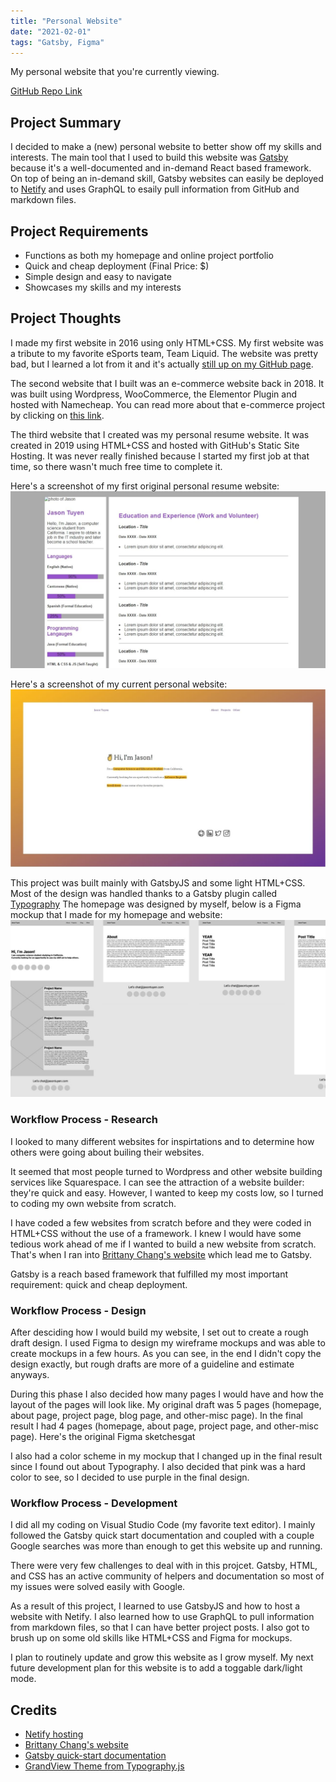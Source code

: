 ```yaml
---
title: "Personal Website"
date: "2021-02-01"
tags: "Gatsby, Figma"
---
```

My personal website that you're currently viewing.


[GitHub Repo Link]()


## Project Summary
I decided to make a (new) personal website to better show off my skills and interests. 
The main tool that I used to build this website was [Gatsby](https://www.gatsbyjs.com/) because it's a well-documented and in-demand React based framework.
On top of being an in-demand skill, Gatsby websites can easily be deployed to [Netify](https://www.netlify.com/) and uses GraphQL to esaily pull information from GitHub and markdown files.


## Project Requirements
* Functions as both my homepage and online project portfolio
* Quick and cheap deployment (Final Price: $)
* Simple design and easy to navigate
* Showcases my skills and my interests


## Project Thoughts
I made my first website in 2016 using only HTML+CSS.
My first website was a tribute to my favorite eSports team, Team Liquid.
The website was pretty bad, but I learned a lot from it and it's actually [still up on my GitHub page](https://github.com/JasonTuyen/TLWIN/blob/master/README.md).


The second website that I built was an e-commerce website back in 2018.
It was built using Wordpress, WooCommerce, the Elementor Plugin and hosted with Namecheap.
You can read more about that e-commerce project by clicking on [this link](/posts/nobletricksters/).


The third website that I created was my personal resume website.
It was created in 2019 using HTML+CSS and hosted with GitHub's Static Site Hosting.
It was never really finished because I started my first job at that time, so there wasn't much free time to complete it.


Here's a screenshot of my first original personal resume website:
![Screenshot of Jason's old website](../../static/Thumbnail-OldSite.jpg)


Here's a screenshot of my current personal website:
![Screenshot of Jason's new website](../../static/Thumbnail-PersonalSite.jpg)


This project was built mainly with GatsbyJS and some light HTML+CSS.
Most of the design was handled thanks to a Gatsby plugin called [Typography](http://kyleamathews.github.io/typography.js/)
The homepage was designed by myself, below is a Figma mockup that I made for my homepage and website:
![Screenshot of Figma Website](../../static/Thumbnail-OldSiteFigma.jpg)


### Workflow Process - Research
I looked to many different websites for inspirtations and to determine how others were going about builing their websites.


It seemed that most people turned to Wordpress and other website building services like Squarespace.
I can see the attraction of a website builder: they're quick and easy.
However, I wanted to keep my costs low, so I turned to coding my own website from scratch.


I have coded a few websites from scratch before and they were coded in HTML+CSS without the use of a framework.
I knew I would have some tedious work ahead of me if I wanted to build a new website from scratch.
That's when I ran into [Brittany Chang's website](https://brittanychiang.com/) which lead me to Gatsby.


Gatsby is a reach based framework that fulfilled my most important requirement: quick and cheap deployment.


### Workflow Process - Design
After desciding how I would build my website, I set out to create a rough draft design.
I used Figma to design my wireframe mockups and was able to create mockups in a few hours.
As you can see, in the end I didn't copy the design exactly, but rough drafts are more of a guideline and estimate anyways.


During this phase I also decided how many pages I would have and how the layout of the pages will look like.
My original draft was 5 pages (homepage, about page, project page, blog page, and other-misc page).
In the final result I had 4 pages (homepage, about page, project page, and other-misc page).
Here's the original Figma sketchesgat


I also had a color scheme in my mockup that I changed up in the final result since I found out about Typography.
I also decided that pink was a hard color to see, so I decided to use purple in the final design.


### Workflow Process - Development
I did all my coding on Visual Studio Code (my favorite text editor).
I mainly followed the Gatsby quick start documentation and coupled with a couple Google searches was more than enough to get this website up and running.


There were very few challenges to deal with in this projcet. 
Gatsby, HTML, and CSS has an active community of helpers and documentation so most of my issues were solved easily with Google.


As a result of this project, I learned to use GatsbyJS and how to host a website with Netify. 
I also learned how to use GraphQL to pull information from markdown files, so that I can have better project posts.
I also got to brush up on some old skills like HTML+CSS and Figma for mockups.


I plan to routinely update and grow this website as I grow myself. 
My next future development plan for this website is to add a toggable dark/light mode.


## Credits
* [Netify hosting](https://www.netlify.com/)
* [Brittany Chang's website](https://brittanychiang.com/)
* [Gatsby quick-start documentation](https://www.gatsbyjs.com/docs/quick-start/)
* [GrandView Theme from Typography.js](http://kyleamathews.github.io/typography.js/)